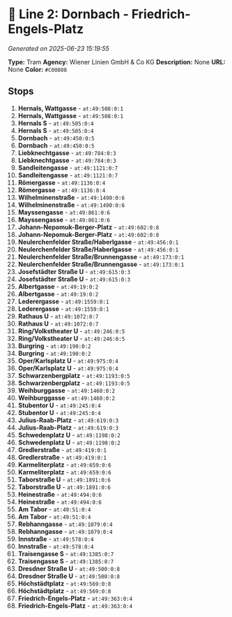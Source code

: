 # 🚊 Line 2: Dornbach - Friedrich-Engels-Platz

*Generated on 2025-06-23 15:19:55*

**Type:** Tram
**Agency:** Wiener Linien GmbH & Co KG
**Description:** None
**URL:** None
**Color:** `#C00808`

## Stops

1. **Hernals, Wattgasse** - `at:49:508:0:1`
2. **Hernals, Wattgasse** - `at:49:508:0:1`
3. **Hernals S** - `at:49:505:0:4`
4. **Hernals S** - `at:49:505:0:4`
5. **Dornbach** - `at:49:450:0:5`
6. **Dornbach** - `at:49:450:0:5`
7. **Liebknechtgasse** - `at:49:784:0:3`
8. **Liebknechtgasse** - `at:49:784:0:3`
9. **Sandleitengasse** - `at:49:1121:0:7`
10. **Sandleitengasse** - `at:49:1121:0:7`
11. **Römergasse** - `at:49:1136:0:4`
12. **Römergasse** - `at:49:1136:0:4`
13. **Wilhelminenstraße** - `at:49:1490:0:6`
14. **Wilhelminenstraße** - `at:49:1490:0:6`
15. **Mayssengasse** - `at:49:861:0:6`
16. **Mayssengasse** - `at:49:861:0:6`
17. **Johann-Nepomuk-Berger-Platz** - `at:49:602:0:8`
18. **Johann-Nepomuk-Berger-Platz** - `at:49:602:0:8`
19. **Neulerchenfelder Straße/Haberlgasse** - `at:49:456:0:1`
20. **Neulerchenfelder Straße/Haberlgasse** - `at:49:456:0:1`
21. **Neulerchenfelder Straße/Brunnengasse** - `at:49:173:0:1`
22. **Neulerchenfelder Straße/Brunnengasse** - `at:49:173:0:1`
23. **Josefstädter Straße U** - `at:49:615:0:3`
24. **Josefstädter Straße U** - `at:49:615:0:3`
25. **Albertgasse** - `at:49:19:0:2`
26. **Albertgasse** - `at:49:19:0:2`
27. **Lederergasse** - `at:49:1559:0:1`
28. **Lederergasse** - `at:49:1559:0:1`
29. **Rathaus U** - `at:49:1072:0:7`
30. **Rathaus U** - `at:49:1072:0:7`
31. **Ring/Volkstheater U** - `at:49:246:0:5`
32. **Ring/Volkstheater U** - `at:49:246:0:5`
33. **Burgring** - `at:49:190:0:2`
34. **Burgring** - `at:49:190:0:2`
35. **Oper/Karlsplatz U** - `at:49:975:0:4`
36. **Oper/Karlsplatz U** - `at:49:975:0:4`
37. **Schwarzenbergplatz** - `at:49:1193:0:5`
38. **Schwarzenbergplatz** - `at:49:1193:0:5`
39. **Weihburggasse** - `at:49:1460:0:2`
40. **Weihburggasse** - `at:49:1460:0:2`
41. **Stubentor U** - `at:49:245:0:4`
42. **Stubentor U** - `at:49:245:0:4`
43. **Julius-Raab-Platz** - `at:49:619:0:3`
44. **Julius-Raab-Platz** - `at:49:619:0:3`
45. **Schwedenplatz U** - `at:49:1198:0:2`
46. **Schwedenplatz U** - `at:49:1198:0:2`
47. **Gredlerstraße** - `at:49:419:0:1`
48. **Gredlerstraße** - `at:49:419:0:1`
49. **Karmeliterplatz** - `at:49:659:0:6`
50. **Karmeliterplatz** - `at:49:659:0:6`
51. **Taborstraße U** - `at:49:1891:0:6`
52. **Taborstraße U** - `at:49:1891:0:6`
53. **Heinestraße** - `at:49:494:0:6`
54. **Heinestraße** - `at:49:494:0:6`
55. **Am Tabor** - `at:49:51:0:4`
56. **Am Tabor** - `at:49:51:0:4`
57. **Rebhanngasse** - `at:49:1079:0:4`
58. **Rebhanngasse** - `at:49:1079:0:4`
59. **Innstraße** - `at:49:578:0:4`
60. **Innstraße** - `at:49:578:0:4`
61. **Traisengasse S** - `at:49:1385:0:7`
62. **Traisengasse S** - `at:49:1385:0:7`
63. **Dresdner Straße U** - `at:49:500:0:8`
64. **Dresdner Straße U** - `at:49:500:0:8`
65. **Höchstädtplatz** - `at:49:569:0:8`
66. **Höchstädtplatz** - `at:49:569:0:8`
67. **Friedrich-Engels-Platz** - `at:49:363:0:4`
68. **Friedrich-Engels-Platz** - `at:49:363:0:4`